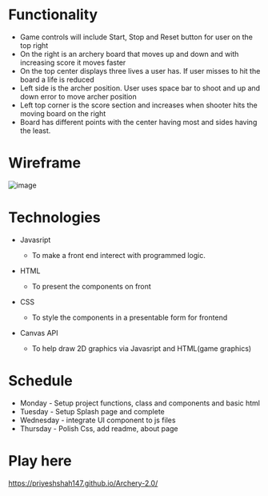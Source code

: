 # Functionality

* Game controls will include Start, Stop and Reset button for user on the top right
* On the right is an archery board that moves up and down and with increasing score it moves faster
* On the top center displays three lives a user has. If user misses to hit the board a life is reduced
* Left side is the archer position. User uses space bar to shoot and up and down error to move archer position
* Left top corner is the score section and increases when shooter hits the moving board on the right
* Board has different points with the center having most and sides having the least.


# Wireframe
![image](https://user-images.githubusercontent.com/15977970/127014287-e50d8273-bf36-4b2d-b7bb-2afb934a2f9b.png)

# Technologies

- Javasript
  - To make a front end interect with programmed logic.

- HTML
  - To present the components on front

- CSS
  - To style the components in a presentable form for frontend

- Canvas API
   - To help draw 2D graphics via Javasript and HTML(game graphics)


# Schedule

* Monday - Setup project functions, class and components and basic html
* Tuesday - Setup Splash page and complete
* Wednesday - integrate UI component to js files
* Thursday - Polish Css, add readme, about page


# Play here
https://priyeshshah147.github.io/Archery-2.0/
